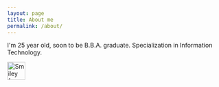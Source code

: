 ```yaml
---
layout: page
title: About me
permalink: /about/
---
```


I'm 25 year old, soon to be B.B.A. graduate. Specialization in Information Technology.

<!---You can find the source code for the Jekyll new theme at:
{% include icon-github.html username="jglovier" %} /
[jekyll-new](https://github.com/jglovier/jekyll-new)

You can find the source code for Jekyll at
{% include icon-github.html username="jekyll" %} /
[jekyll](https://github.com/jekyll/jekyll)-->

<img src="https://scontent.fhel1-1.fna.fbcdn.net/v/t1.0-9/12247155_10207958039658259_2715253856107250056_n.jpg?oh=58864759bf4322db38274612bfe5dcd8&oe=592D4112" alt="Smiley face" height="42" width="42">
